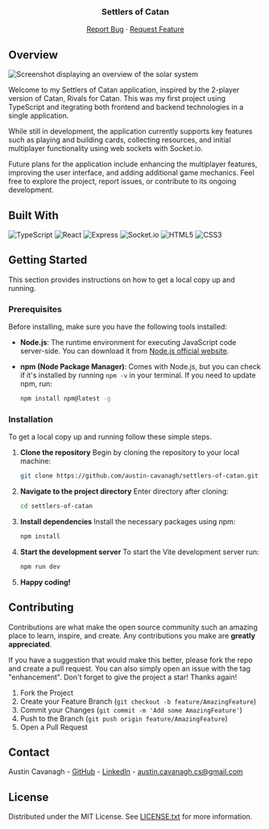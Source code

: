 <div id="readme-top"></div>

<!-- PROJECT LOGO -->
<br />
<div align="center">

  <h3 align="center">Settlers of Catan</h3>

<a href="https://github.com/austin-cavanagh/settlers-of-catan/issues/new?assignees=&labels=&projects=&template=bug-report-%F0%9F%90%9D.md&title=">Report Bug</a>
·
<a href="https://github.com/austin-cavanagh/settlers-of-catan/issues/new?assignees=&labels=&projects=&template=feature-request-%F0%9F%9A%80.md&title=">Request Feature</a>

</div>

<!-- OVERVIEW -->

## Overview

![Screenshot displaying an overview of the solar system](/public/screenshots/catan-screenshot-1.png)

Welcome to my Settlers of Catan application, inspired by the 2-player version of Catan, Rivals for Catan. This was my first project using TypeScript and itegrating both frontend and backend technologies in a single application.

While still in development, the application currently supports key features such as playing and building cards, collecting resources, and initial multiplayer functionality using web sockets with Socket.io.

Future plans for the application include enhancing the multiplayer features, improving the user interface, and adding additional game mechanics. Feel free to explore the project, report issues, or contribute to its ongoing development.

<!-- BUILT WITH -->

## Built With

![TypeScript](https://img.shields.io/badge/TypeScript-007ACC?style=for-the-badge&logo=typescript&logoColor=white)
![React](https://img.shields.io/badge/React-20232A?style=for-the-badge&logo=react&logoColor=61DAFB)
![Express](https://img.shields.io/badge/Express-FFD700?style=for-the-badge&logo=express&logoColor=black)
![Socket.io](https://img.shields.io/badge/Socket.io-28c2a1?&style=for-the-badge&logo=Socket.io&logoColor=white)
![HTML5](https://img.shields.io/badge/HTML5-E34F26?style=for-the-badge&logo=html5&logoColor=white)
![CSS3](https://img.shields.io/badge/CSS3-214ce5?style=for-the-badge&logo=css3&logoColor=white)

<!-- GETTING STARTED -->

## Getting Started

This section provides instructions on how to get a local copy up and running.

### Prerequisites

Before installing, make sure you have the following tools installed:

- **Node.js**: The runtime environment for executing JavaScript code server-side. You can download it from [Node.js official website](https://nodejs.org/en/download/).

- **npm (Node Package Manager)**: Comes with Node.js, but you can check if it's installed by running `npm -v` in your terminal. If you need to update npm, run:

  ```sh
  npm install npm@latest -g
  ```

### Installation

To get a local copy up and running follow these simple steps.

1. **Clone the repository**
   Begin by cloning the repository to your local machine:

   ```sh
   git clone https://github.com/austin-cavanagh/settlers-of-catan.git
   ```

2. **Navigate to the project directory**
   Enter directory after cloning:

   ```sh
   cd settlers-of-catan
   ```

3. **Install dependencies**
   Install the necessary packages using npm:

   ```sh
   npm install
   ```

4. **Start the development server**
   To start the Vite development server run:

   ```sh
   npm run dev
   ```

5. **Happy coding!**

<!-- CONTRIBUTING -->

## Contributing

Contributions are what make the open source community such an amazing place to learn, inspire, and create. Any contributions you make are **greatly appreciated**.

If you have a suggestion that would make this better, please fork the repo and create a pull request. You can also simply open an issue with the tag "enhancement".
Don't forget to give the project a star! Thanks again!

1. Fork the Project
2. Create your Feature Branch (`git checkout -b feature/AmazingFeature`)
3. Commit your Changes (`git commit -m 'Add some AmazingFeature'`)
4. Push to the Branch (`git push origin feature/AmazingFeature`)
5. Open a Pull Request

<!-- CONTACT -->

## Contact

Austin Cavanagh - <a href="https://github.com/austin-cavanagh" target="_blank">GitHub</a> - <a href="https://www.linkedin.com/in/austincavanagh/" target="_blank">LinkedIn</a> - austin.cavanagh.cs@gmail.com

<!-- LICENSE -->

## License

Distributed under the MIT License. See [LICENSE.txt](LICENSE.txt) for more information.
